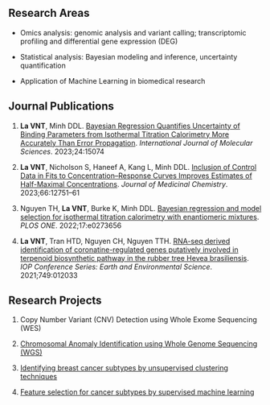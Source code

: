 ## Research Areas

- Omics analysis: genomic analysis and variant calling; transcriptomic profiling and differential gene expression (DEG)

- Statistical analysis: Bayesian modeling and inference, uncertainty quantification

- Application of Machine Learning in biomedical research

## Journal Publications

1) **La VNT**, Minh DDL. [Bayesian Regression Quantifies Uncertainty of Binding Parameters from Isothermal Titration
Calorimetry More Accurately Than Error Propagation](https://www.mdpi.com/1422-0067/24/20/15074). _International Journal of Molecular Sciences_. 2023;24:15074

2) **La VNT**, Nicholson S, Haneef A, Kang L, Minh DDL. [Inclusion of Control Data in Fits to Concentration–Response Curves
Improves Estimates of Half-Maximal Concentrations](https://pubs.acs.org/doi/10.1021/acs.jmedchem.3c00107). _Journal of Medicinal Chemistry_. 2023;66:12751–61

3) Nguyen TH, **La VNT**, Burke K, Minh DDL. [Bayesian regression and model selection for isothermal titration calorimetry
with enantiomeric mixtures](https://journals.plos.org/plosone/article?id=10.1371/journal.pone.0273656). _PLOS ONE_. 2022;17:e0273656

4) **La VNT**, Tran HTD, Nguyen CH, Nguyen TTH. [RNA-seq derived identification of coronatine-regulated genes putatively
involved in terpenoid biosynthetic pathway in the rubber tree Hevea brasiliensis](https://iopscience.iop.org/article/10.1088/1755-1315/749/1/012033). _IOP Conference Series: Earth and Environmental Science_. 2021;749:012033

## Research Projects

1) Copy Number Variant (CNV) Detection using Whole Exome Sequencing (WES)

2) [Chromosomal Anomaly Identification using Whole Genome Sequencing (WGS)](https://vanngocthuyla.github.io/posts/omics/NIPT/)

3) [Identifying breast cancer subtypes by unsupervised clustering techniques](https://vanngocthuyla.github.io/posts/ML/unsupervised/)

4) [Feature selection for cancer subtypes by supervised machine learning](https://vanngocthuyla.github.io/posts/ML/supervised/)
